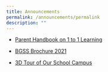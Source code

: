 ```yaml
---
title: Announcements
permalink: /announcements/permalink
description: ""
---
```


* [Parent Handbook on 1 to 1 Learning](/files/1-to-1-Learning.pdf)

* [BGSS Brochure 2021](/files/BGSS-Brochure-2021.pdf)

* [3D Tour of Our School Campus](https://captur3d.io/view/bedok-green-secondary-school/360-bedok-north-ave-3-singapore-469722)

